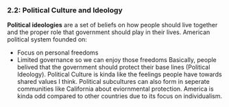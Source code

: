### 2.2: Political Culture and Ideology

**Political ideologies** are a set of beliefs on how people should live together and the proper role that government should play in their lives. American political system founded on:
- Focus on personal freedoms
- Limited governance so we can enjoy those freedoms
Basically, people belived that the government should protect their base lines (Political Ideology). Political Culture is kinda like the feelings people have towards shared values I think. Political subcultures can also form in seperate communities like California about eviornmental protection. America is kinda odd compared to other countries due to its focus on individualism. 